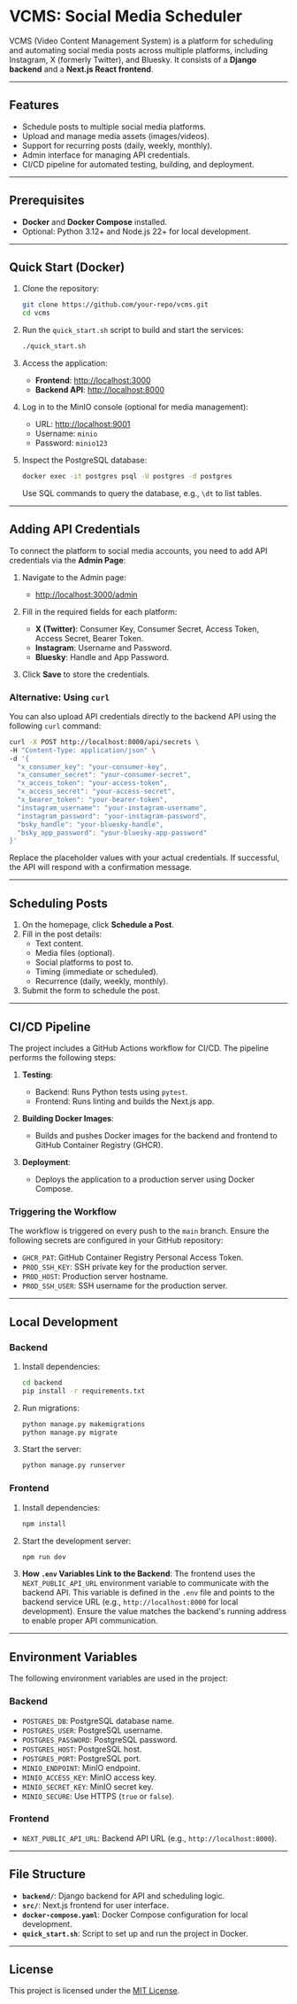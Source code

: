 # VCMS: Social Media Scheduler

VCMS (Video Content Management System) is a platform for scheduling and automating social media posts across multiple platforms, including Instagram, X (formerly Twitter), and Bluesky. It consists of a **Django backend** and a **Next.js React frontend**.

---

## Features

- Schedule posts to multiple social media platforms.
- Upload and manage media assets (images/videos).
- Support for recurring posts (daily, weekly, monthly).
- Admin interface for managing API credentials.
- CI/CD pipeline for automated testing, building, and deployment.

---

## Prerequisites

- **Docker** and **Docker Compose** installed.
- Optional: Python 3.12+ and Node.js 22+ for local development.

---

## Quick Start (Docker)

1. Clone the repository:
   ```bash
   git clone https://github.com/your-repo/vcms.git
   cd vcms
   ```

2. Run the `quick_start.sh` script to build and start the services:
   ```bash
   ./quick_start.sh
   ```

3. Access the application:
   - **Frontend**: [http://localhost:3000](http://localhost:3000)
   - **Backend API**: [http://localhost:8000](http://localhost:8000)

4. Log in to the MinIO console (optional for media management):
   - URL: [http://localhost:9001](http://localhost:9001)
   - Username: `minio`
   - Password: `minio123`

5. Inspect the PostgreSQL database:
   ```bash
   docker exec -it postgres psql -U postgres -d postgres
   ```
   Use SQL commands to query the database, e.g., `\dt` to list tables.

---

## Adding API Credentials

To connect the platform to social media accounts, you need to add API credentials via the **Admin Page**:

1. Navigate to the Admin page:
   - [http://localhost:3000/admin](http://localhost:3000/admin)

2. Fill in the required fields for each platform:
   - **X (Twitter)**: Consumer Key, Consumer Secret, Access Token, Access Secret, Bearer Token.
   - **Instagram**: Username and Password.
   - **Bluesky**: Handle and App Password.

3. Click **Save** to store the credentials.

### Alternative: Using `curl`

You can also upload API credentials directly to the backend API using the following `curl` command:

```bash
curl -X POST http://localhost:8000/api/secrets \
-H "Content-Type: application/json" \
-d '{
  "x_consumer_key": "your-consumer-key",
  "x_consumer_secret": "your-consumer-secret",
  "x_access_token": "your-access-token",
  "x_access_secret": "your-access-secret",
  "x_bearer_token": "your-bearer-token",
  "instagram_username": "your-instagram-username",
  "instagram_password": "your-instagram-password",
  "bsky_handle": "your-bluesky-handle",
  "bsky_app_password": "your-bluesky-app-password"
}'
```

Replace the placeholder values with your actual credentials. If successful, the API will respond with a confirmation message.

---

## Scheduling Posts

1. On the homepage, click **Schedule a Post**.
2. Fill in the post details:
   - Text content.
   - Media files (optional).
   - Social platforms to post to.
   - Timing (immediate or scheduled).
   - Recurrence (daily, weekly, monthly).
3. Submit the form to schedule the post.

---

## CI/CD Pipeline

The project includes a GitHub Actions workflow for CI/CD. The pipeline performs the following steps:

1. **Testing**:
   - Backend: Runs Python tests using `pytest`.
   - Frontend: Runs linting and builds the Next.js app.

2. **Building Docker Images**:
   - Builds and pushes Docker images for the backend and frontend to GitHub Container Registry (GHCR).

3. **Deployment**:
   - Deploys the application to a production server using Docker Compose.

### Triggering the Workflow

The workflow is triggered on every push to the `main` branch. Ensure the following secrets are configured in your GitHub repository:

- `GHCR_PAT`: GitHub Container Registry Personal Access Token.
- `PROD_SSH_KEY`: SSH private key for the production server.
- `PROD_HOST`: Production server hostname.
- `PROD_SSH_USER`: SSH username for the production server.

---

## Local Development

### Backend

1. Install dependencies:
   ```bash
   cd backend
   pip install -r requirements.txt
   ```

2. Run migrations:
   ```bash
   python manage.py makemigrations
   python manage.py migrate
   ```

3. Start the server:
   ```bash
   python manage.py runserver
   ```

### Frontend

1. Install dependencies:
   ```bash
   npm install
   ```

2. Start the development server:
   ```bash
   npm run dev
   ```

3. **How `.env` Variables Link to the Backend**:
   The frontend uses the `NEXT_PUBLIC_API_URL` environment variable to communicate with the backend API. This variable is defined in the `.env` file and points to the backend service URL (e.g., `http://localhost:8000` for local development). Ensure the value matches the backend's running address to enable proper API communication.

---

## Environment Variables

The following environment variables are used in the project:

### Backend

- `POSTGRES_DB`: PostgreSQL database name.
- `POSTGRES_USER`: PostgreSQL username.
- `POSTGRES_PASSWORD`: PostgreSQL password.
- `POSTGRES_HOST`: PostgreSQL host.
- `POSTGRES_PORT`: PostgreSQL port.
- `MINIO_ENDPOINT`: MinIO endpoint.
- `MINIO_ACCESS_KEY`: MinIO access key.
- `MINIO_SECRET_KEY`: MinIO secret key.
- `MINIO_SECURE`: Use HTTPS (`true` or `false`).

### Frontend

- `NEXT_PUBLIC_API_URL`: Backend API URL (e.g., `http://localhost:8000`).

---

## File Structure

- **`backend/`**: Django backend for API and scheduling logic.
- **`src/`**: Next.js frontend for user interface.
- **`docker-compose.yaml`**: Docker Compose configuration for local development.
- **`quick_start.sh`**: Script to set up and run the project in Docker.

---

## License

This project is licensed under the [MIT License](LICENSE).
